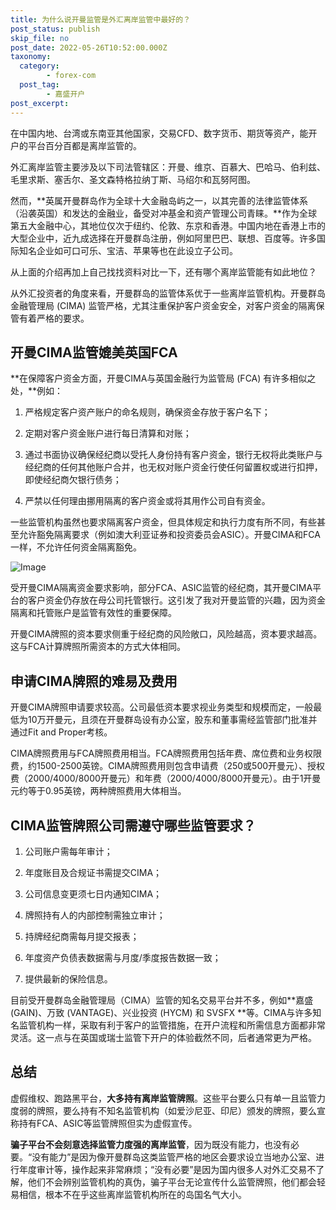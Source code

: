```yaml
---
title: 为什么说开曼监管是外汇离岸监管中最好的？
post_status: publish
skip_file: no
post_date: 2022-05-26T10:52:00.000Z
taxonomy:
  category:
        - forex-com
  post_tag:
        - 嘉盛开户
post_excerpt: 
---
```

在中国内地、台湾或东南亚其他国家，交易CFD、数字货币、期货等资产，能开户的平台百分百都是离岸监管的。

外汇离岸监管主要涉及以下司法管辖区：开曼、维京、百慕大、巴哈马、伯利兹、毛里求斯、塞舌尔、圣文森特格拉纳丁斯、马绍尔和瓦努阿图。

然而，**英属开曼群岛作为全球十大金融岛屿之一，以其完善的法律监管体系（沿袭英国）和发达的金融业，备受对冲基金和资产管理公司青睐。**作为全球第五大金融中心，其地位仅次于纽约、伦敦、东京和香港。中国内地在香港上市的大型企业中，近九成选择在开曼群岛注册，例如阿里巴巴、联想、百度等。许多国际知名企业如可口可乐、宝洁、苹果等也在此设立子公司。

从上面的介绍再加上自己找找资料对比一下，还有哪个离岸监管能有如此地位？

从外汇投资者的角度来看，开曼群岛的监管体系优于一些离岸监管机构。开曼群岛金融管理局 (CIMA) 监管严格，尤其注重保护客户资金安全，对客户资金的隔离保管有着严格的要求。

## 开曼CIMA监管媲美英国FCA

**在保障客户资金方面，开曼CIMA与英国金融行为监管局 (FCA) 有许多相似之处，**例如：

1. 严格规定客户资产账户的命名规则，确保资金存放于客户名下；

1. 定期对客户资金账户进行每日清算和对账；

1. 通过书面协议确保经纪商以受托人身份持有客户资金，银行无权将此类账户与经纪商的任何其他账户合并，也无权对账户资金行使任何留置权或进行扣押，即使经纪商欠银行债务；

1. 严禁以任何理由挪用隔离的客户资金或将其用作公司自有资金。

一些监管机构虽然也要求隔离客户资金，但具体规定和执行力度有所不同，有些甚至允许豁免隔离要求（例如澳大利亚证券和投资委员会ASIC）。开曼CIMA和FCA一样，不允许任何资金隔离豁免。

![Image](https://prod-files-secure.s3.us-west-2.amazonaws.com/39ed1227-6d7d-4570-be36-9ccd4a2c4241/bd849744-3fcb-4a37-8312-357962c8f065/image.png?X-Amz-Algorithm=AWS4-HMAC-SHA256&X-Amz-Content-Sha256=UNSIGNED-PAYLOAD&X-Amz-Credential=ASIAZI2LB4667HSET5FZ%2F20251001%2Fus-west-2%2Fs3%2Faws4_request&X-Amz-Date=20251001T221347Z&X-Amz-Expires=3600&X-Amz-Security-Token=IQoJb3JpZ2luX2VjEIX%2F%2F%2F%2F%2F%2F%2F%2F%2F%2FwEaCXVzLXdlc3QtMiJHMEUCIQCDYnTLs5eWwpes9x7PwXy4xO62RWrrzgJdhMbumTNVzgIgVsXo11JadsHqBl49DBvQwOm6HNHPhubOvsYPmbivQWcq%2FwMIHhAAGgw2Mzc0MjMxODM4MDUiDFnaDV4mi6MygBo0HCrcA3Ywf0fT%2BPEOqi7LxtBNY4bZP6xj96ME7QKdpaoUzxf4jRuumXAm3BYeCISWnJKUygaOl8%2FuS0J9w9F52D4L%2BYR4xaTpZ5EzG0Zlr5KbKmB4zZBIeYTn7SubXesWCRNRrwYqUcvBL%2Fe%2B06HT%2BPPWmCOSFxQjGhcgc3pbXkQLhCuAGeLcB%2BY1mSf3ZFIrhDMC9upA6SOea2g7YzeJhgV1Zp6s%2Fj3%2BRgBQZa%2Bvty55CHZLoGF%2BSXCJp7ryBXTjFKNH5JvD%2F%2B5DnL0SFs9Ry5Fub6cHhsLBLA4XISd3murHbrZQ5QvG0Hdy3Br9dADzeMpsh16givCQbGvmMssHTc5hj0raX%2BuTzAuWDBxeGxwOhWoG%2F6Q2UhoCTDhBBKHSI1uou7pqNlaWoBbHRJDp%2BUmeoKohVO80BGfrjKCpULJE%2B%2Fyg4VG3FvOx4KZFmcOYD0ifntBCsQpg3CNdUypqwXPTnjncHyEPgZlP4kzviI9yN2zH7KynZGlxap65V0NgrL1i6J7CtysBJwaS0ftlky7Bzc5evAVn8HFZD49LnrmE6I1EQV7faIA8jejceZ1XOJCdifqP7j6wX02uAxJ1mPzFUdI9VShpo91rODqhrDG8S09y69blMPtazERxcOl0MLer9sYGOqUB1gyRRFKQhQGry%2BW2gCw011UNw3uJXtFOok7JAsQ5CoMmbbxdFzVQqjqjPHwM4hsp22C%2F4ZjXqr7ZCgdIL6cxoIuJ2RnG2e0YtBz41ul8vVCM%2BhAikvh6LrulctMClOlYPIgg5tAKUz0eY5FvSF0w52gKyCZMCbPqFDxRCCgtnqhEeUTn5J5q5j%2Fa5j85c7Y59dGeZZ5gYB0PsbKvz5AduQ4o53UT&X-Amz-Signature=0e08742c27154bbb94c2346a4a1adbc24bcea0b827bb732b6108fd88229066d8&X-Amz-SignedHeaders=host&x-amz-checksum-mode=ENABLED&x-id=GetObject)

受开曼CIMA隔离资金要求影响，部分FCA、ASIC监管的经纪商，其开曼CIMA平台的客户资金仍存放在母公司托管银行。这引发了我对开曼监管的兴趣，因为资金隔离和托管账户是监管有效性的重要保障。

开曼CIMA牌照的资本要求侧重于经纪商的风险敞口，风险越高，资本要求越高。这与FCA计算牌照所需资本的方式大体相同。

## **申请CIMA牌照的难易及费用**

开曼CIMA牌照申请要求较高。公司最低资本要求视业务类型和规模而定，一般最低为10万开曼元，且须在开曼群岛设有办公室，股东和董事需经监管部门批准并通过Fit and Proper考核。

CIMA牌照费用与FCA牌照费用相当。FCA牌照费用包括年费、席位费和业务权限费，约1500-2500英镑。CIMA牌照费用则包含申请费（250或500开曼元）、授权费（2000/4000/8000开曼元）和年费（2000/4000/8000开曼元）。由于1开曼元约等于0.95英镑，两种牌照费用大体相当。

## CIMA监管牌照公司需遵守哪些监管要求？

1. 公司账户需每年审计；

1. 年度账目及合规证书需提交CIMA；

1. 公司信息变更须七日内通知CIMA；

1. 牌照持有人的内部控制需独立审计；

1. 持牌经纪商需每月提交报表；

1. 年度资产负债表数据需与月度/季度报告数据一致；

1. 提供最新的保险信息。

目前受开曼群岛金融管理局（CIMA）监管的知名交易平台并不多，例如**嘉盛 (GAIN)、万致 (VANTAGE)、兴业投资 (HYCM) 和 SVSFX **等。CIMA与许多知名监管机构一样，采取有利于客户的监管措施，在开户流程和所需信息方面都非常灵活。这一点与在英国或瑞士监管下开户的体验截然不同，后者通常更为严格。

## 总结

虚假维权、跑路黑平台，**大多持有离岸监管牌照**。这些平台要么只有单一且监管力度弱的牌照，要么持有不知名监管机构（如爱沙尼亚、印尼）颁发的牌照，要么宣称持有FCA、ASIC等监管牌照但实为虚假宣传。

**骗子平台不会刻意选择监管力度强的离岸监管**，因为既没有能力，也没有必要。“没有能力”是因为像开曼群岛这类监管严格的地区会要求设立当地办公室、进行年度审计等，操作起来非常麻烦；“没有必要”是因为国内很多人对外汇交易不了解，他们不会辨别监管机构的真伪，骗子平台无论宣传什么监管牌照，他们都会轻易相信，根本不在乎这些离岸监管机构所在的岛国名气大小。